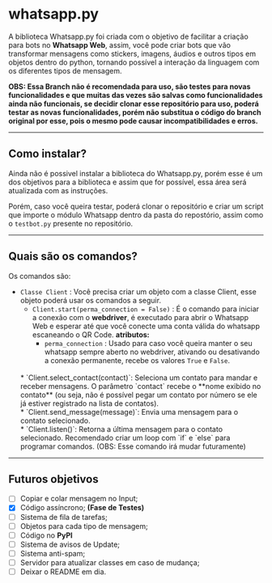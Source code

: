 # whatsapp.py
A biblioteca Whatsapp.py foi criada com o objetivo de facilitar a criação para bots no **Whatsapp Web**, assim, você pode criar bots que vão transformar mensagens como stickers, imagens, áudios e outros tipos em objetos dentro do python, tornando possível a interação da linguagem com os diferentes tipos de mensagem.

**OBS: Essa Branch não é recomendada para uso, são testes para novas funcionalidades e que muitas das vezes são salvas como funcionalidades ainda não funcionais, se decidir clonar esse repositório para uso, poderá testar as novas funcionalidades, porém não substitua o código do branch original por esse, pois o mesmo pode causar incompatibilidades e erros.**

---
## Como instalar?

Ainda não é possivel instalar a biblioteca do Whatsapp.py, porém esse é um dos objetivos para a biblioteca e assim que for possível, essa área será atualizada com as instruções.

Porém, caso você queira testar, poderá clonar o repositório e criar um script que importe o módulo Whatsapp dentro da pasta do repostório, assim como o `testbot.py` presente no repositório.

---
## Quais são os comandos?

Os comandos são:

* `Classe Client` : Você precisa criar um objeto com a classe Client, esse objeto poderá usar os comandos a seguir.
    * `Client.start(perma_connection = False)` : É o comando para iniciar a conexão com o **webdriver**, é executado para abrir o Whatsapp Web e esperar até que você conecte uma conta válida do whatsapp escaneando o QR Code.
        **atributos:**
            <br>
        * `perma_connection` : Usado para caso você queira manter o seu whatsapp sempre aberto no webdriver, ativando ou desativando a conexão permanente, recebe os valores `True` e `False`. 
    <br>
    * `Client.select_contact(contact)`: Seleciona um contato para mandar e receber mensagens. O parâmetro `contact` recebe o **nome exibido no contato** (ou seja, não é possível pegar um contato por número se ele já estiver registrado na lista de contatos).
    <br>
    * `Client.send_message(message)`: Envia uma mensagem para o contato selecionado.
    <br>
    * `Client.listen()`: Retorna a última mensagem para o contato selecionado. Recomendado criar um loop com `if` e `else` para programar comandos.
    (OBS: Esse comando irá mudar futuramente)
---
## Futuros objetivos

- [ ] Copiar e colar mensagem no Input;
- [x] Código assíncrono; **(Fase de Testes)**
- [ ] Sistema de fila de tarefas;
- [ ] Objetos para cada tipo de mensagem;
- [ ] Código no **PyPI**
- [ ] Sistema de avisos de Update;
- [ ] Sistema anti-spam;
- [ ] Servidor para atualizar classes em caso de mudança;
- [ ] Deixar o README em dia.